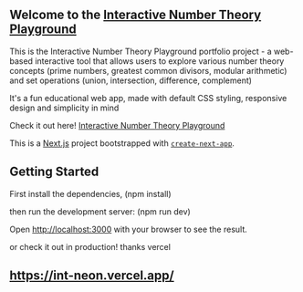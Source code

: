 ## Welcome to the [Interactive Number Theory Playground](https://int-neon.vercel.app/)

This is the Interactive Number Theory Playground portfolio project - a web-based interactive tool that allows users to explore various number theory concepts 
(prime numbers, greatest common divisors, modular arithmetic) and set operations (union, intersection, difference, complement)

It's a fun educational web app, made with default CSS styling, responsive design and simplicity in mind

Check it out here! [Interactive Number Theory Playground](https://int-neon.vercel.app/)

This is a [Next.js](https://nextjs.org/) project bootstrapped with [`create-next-app`](https://github.com/vercel/next.js/tree/canary/packages/create-next-app).

## Getting Started

First install the dependencies,
(npm install)

then run the development server:
(npm run dev)

Open [http://localhost:3000](http://localhost:3000) with your browser to see the result.

or check it out in production! thanks vercel

## https://int-neon.vercel.app/
